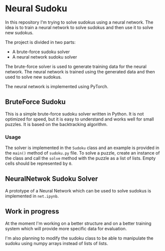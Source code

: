 # Neural Sudoku

In this repository I'm trying to solve sudokus using a neural network. The idea is to train a neural network to solve sudokus and then use it to solve new sudokus.

The project is divided in two parts:
- A brute-force sudoku solver
- A neural network sudoku solver

The brute-force solver is used to generate training data for the neural network. The neural network is trained using the generated data and then used to solve new sudokus.

The neural network is implemented using PyTorch.

## BruteForce Sudoku

This is a simple brute-force sudoku solver written in Python. It is not optimized for speed, but it is easy to understand and works well for small puzzles. It is based on the backtracking algorithm.

### Usage

The solver is implemented in the `Sudoku` class and an example is provided in the `main()` method of `sudoku.py` file. To solve a puzzle, create an instance of the class and call the `solve` method with the puzzle as a list of lists. Empty cells should be represented by `0`.
    
## NeuralNetwok Sudoku Solver

A prototype of a Neural Network which can be used to solve sudokus is implemented in `net.ipynb`.

## Work in progress

At the moment I'm working on a better structure and on a better training system which will provide more specific data for evaluation.

I'm also planning to modify the sudoku class to be able to manipulate the sudoku using numpy arrays instead of lists of lists.